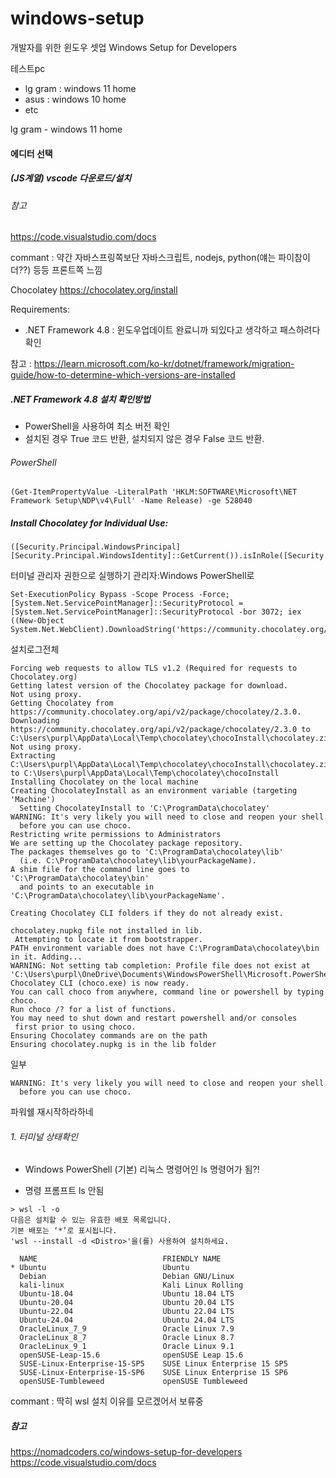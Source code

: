 # windows-setup
개발자를 위한 윈도우 셋업 Windows Setup for Developers

테스트pc
- lg gram : windows 11 home
- asus : windows 10 home
- etc

lg gram - windows 11 home

#### 에디터 선택
##### (JS계열) vscode 다운로드/설치
###### 참고
https://code.visualstudio.com/docs

commant : 약간 자바스프링쪽보단 자바스크립트, nodejs, python(얘는 파이참이 더??) 등등 프론트쪽 느낌

Chocolatey
https://chocolatey.org/install

Requirements: 

- .NET Framework 4.8 : 윈도우업데이트 완료니까 되있다고 생각하고 패스하려다 확인

참고 : https://learn.microsoft.com/ko-kr/dotnet/framework/migration-guide/how-to-determine-which-versions-are-installed

##### .NET Framework 4.8 설치 확인방법
- PowerShell을 사용하여 최소 버전 확인
- 설치된 경우 True 코드 반환, 설치되지 않은 경우 False 코드 반환.
###### PowerShell
```
(Get-ItemPropertyValue -LiteralPath 'HKLM:SOFTWARE\Microsoft\NET Framework Setup\NDP\v4\Full' -Name Release) -ge 528040
```

##### Install Chocolatey for Individual Use:
```
([Security.Principal.WindowsPrincipal][Security.Principal.WindowsIdentity]::GetCurrent()).isInRole([Security.Principal.WindowsBuiltinRole]::Administrator)
```
터미널 관리자 권한으로 실행하기 관리자:Windows PowerShell로 


```
Set-ExecutionPolicy Bypass -Scope Process -Force; [System.Net.ServicePointManager]::SecurityProtocol = [System.Net.ServicePointManager]::SecurityProtocol -bor 3072; iex ((New-Object System.Net.WebClient).DownloadString('https://community.chocolatey.org/install.ps1'))
```

설치로그전체
```
Forcing web requests to allow TLS v1.2 (Required for requests to Chocolatey.org)
Getting latest version of the Chocolatey package for download.
Not using proxy.
Getting Chocolatey from https://community.chocolatey.org/api/v2/package/chocolatey/2.3.0.
Downloading https://community.chocolatey.org/api/v2/package/chocolatey/2.3.0 to C:\Users\purpl\AppData\Local\Temp\chocolatey\chocoInstall\chocolatey.zip
Not using proxy.
Extracting C:\Users\purpl\AppData\Local\Temp\chocolatey\chocoInstall\chocolatey.zip to C:\Users\purpl\AppData\Local\Temp\chocolatey\chocoInstall
Installing Chocolatey on the local machine
Creating ChocolateyInstall as an environment variable (targeting 'Machine')
  Setting ChocolateyInstall to 'C:\ProgramData\chocolatey'
WARNING: It's very likely you will need to close and reopen your shell
  before you can use choco.
Restricting write permissions to Administrators
We are setting up the Chocolatey package repository.
The packages themselves go to 'C:\ProgramData\chocolatey\lib'
  (i.e. C:\ProgramData\chocolatey\lib\yourPackageName).
A shim file for the command line goes to 'C:\ProgramData\chocolatey\bin'
  and points to an executable in 'C:\ProgramData\chocolatey\lib\yourPackageName'.

Creating Chocolatey CLI folders if they do not already exist.

chocolatey.nupkg file not installed in lib.
 Attempting to locate it from bootstrapper.
PATH environment variable does not have C:\ProgramData\chocolatey\bin in it. Adding...
WARNING: Not setting tab completion: Profile file does not exist at 'C:\Users\purpl\OneDrive\Documents\WindowsPowerShell\Microsoft.PowerShell_profile.ps1'.
Chocolatey CLI (choco.exe) is now ready.
You can call choco from anywhere, command line or powershell by typing choco.
Run choco /? for a list of functions.
You may need to shut down and restart powershell and/or consoles
 first prior to using choco.
Ensuring Chocolatey commands are on the path
Ensuring chocolatey.nupkg is in the lib folder
```

일부
```
WARNING: It's very likely you will need to close and reopen your shell
  before you can use choco.
```
파워쉘 재시작하라하네


###### 1. 터미널 상태확인
- Windows PowerShell (기본)
리눅스 명령어인 ls 명령어가 됨?! 

- 명령 프롬프트
ls 안됨

```
> wsl -l -o
다음은 설치할 수 있는 유효한 배포 목록입니다.
기본 배포는 ‘*’로 표시됩니다.
'wsl --install -d <Distro>'을(를) 사용하여 설치하세요.

  NAME                            FRIENDLY NAME
* Ubuntu                          Ubuntu
  Debian                          Debian GNU/Linux
  kali-linux                      Kali Linux Rolling
  Ubuntu-18.04                    Ubuntu 18.04 LTS
  Ubuntu-20.04                    Ubuntu 20.04 LTS
  Ubuntu-22.04                    Ubuntu 22.04 LTS
  Ubuntu-24.04                    Ubuntu 24.04 LTS
  OracleLinux_7_9                 Oracle Linux 7.9
  OracleLinux_8_7                 Oracle Linux 8.7
  OracleLinux_9_1                 Oracle Linux 9.1
  openSUSE-Leap-15.6              openSUSE Leap 15.6
  SUSE-Linux-Enterprise-15-SP5    SUSE Linux Enterprise 15 SP5
  SUSE-Linux-Enterprise-15-SP6    SUSE Linux Enterprise 15 SP6
  openSUSE-Tumbleweed             openSUSE Tumbleweed
```

commant : 딱히 wsl 설치 이유를 모르겠어서 보류중

##### 참고
https://nomadcoders.co/windows-setup-for-developers
https://code.visualstudio.com/docs
